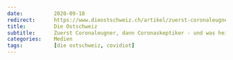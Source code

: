 ```yaml
---
date:          2020-09-18
redirect:      https://www.dieostschweiz.ch/artikel/zuerst-coronaleugner-dann-coronaskeptiker-und-was-heisst-es-morgen-M7gQ7kr
title:         Die Ostschweiz
subtitle:      Zuerst Coronaleugner, dann Coronaskeptiker - und was heisst es morgen?
categories:    Medien
tags:          [die ostschweiz, covidiot]
---
```

